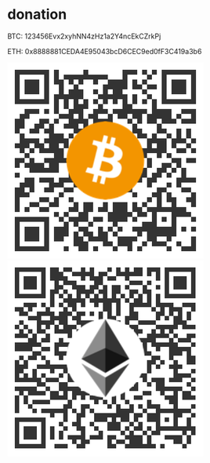 # donation

BTC: 123456Evx2xyhNN4zHz1a2Y4ncEkCZrkPj

ETH: 0x8888881CEDA4E95043bcD6CEC9ed0fF3C419a3b6

![Bitcoin_QR_code](https://raw.githubusercontent.com/ShubhamTatvamasi/donation/master/Bitcoin_QR_code.png)
![Ethereum_QR_code](https://raw.githubusercontent.com/ShubhamTatvamasi/donation/master/Ethereum_QR_code.png)
